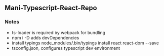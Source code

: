 ## Mani-Typescript-React-Repo

### Notes
- ts-loader is required by webpack for bundling
- npm i -D adds devDependencies
- install typings node_modules/.bin/typings install react react-dom --save
- tsconfig.json, configures typescript dev environment
